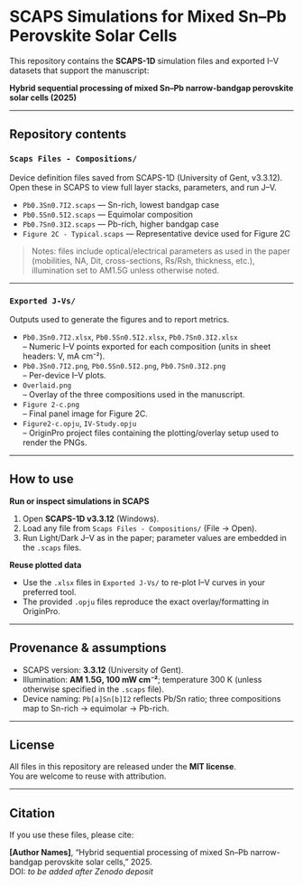 # SCAPS Simulations for Mixed Sn–Pb Perovskite Solar Cells

This repository contains the **SCAPS-1D** simulation files and exported I–V datasets that support the manuscript:

**Hybrid sequential processing of mixed Sn–Pb narrow-bandgap perovskite solar cells (2025)**

---

## Repository contents

### `Scaps Files - Compositions/`
Device definition files saved from SCAPS-1D (University of Gent, v3.3.12).  
Open these in SCAPS to view full layer stacks, parameters, and run J–V.

- `Pb0.3Sn0.7I2.scaps` — Sn-rich, lowest bandgap case  
- `Pb0.5Sn0.5I2.scaps` — Equimolar composition  
- `Pb0.7Sn0.3I2.scaps` — Pb-rich, higher bandgap case  
- `Figure 2C - Typical.scaps` — Representative device used for Figure 2C

> Notes: files include optical/electrical parameters as used in the paper (mobilities, NA, Dit, cross-sections, Rs/Rsh, thickness, etc.), illumination set to AM1.5G unless otherwise noted.

---

### `Exported J-Vs/`
Outputs used to generate the figures and to report metrics.

- `Pb0.3Sn0.7I2.xlsx`, `Pb0.5Sn0.5I2.xlsx`, `Pb0.7Sn0.3I2.xlsx`  
  – Numeric I–V points exported for each composition (units in sheet headers: V, mA cm⁻²).
- `Pb0.3Sn0.7I2.png`, `Pb0.5Sn0.5I2.png`, `Pb0.7Sn0.3I2.png`  
  – Per-device I–V plots.
- `Overlaid.png`  
  – Overlay of the three compositions used in the manuscript.
- `Figure 2-c.png`  
  – Final panel image for Figure 2C.
- `Figure2-c.opju`, `IV-Study.opju`  
  – OriginPro project files containing the plotting/overlay setup used to render the PNGs.

---

## How to use

**Run or inspect simulations in SCAPS**
1. Open **SCAPS-1D v3.3.12** (Windows).
2. Load any file from `Scaps Files - Compositions/` (File → Open).
3. Run Light/Dark J–V as in the paper; parameter values are embedded in the `.scaps` files.

**Reuse plotted data**
- Use the `.xlsx` files in `Exported J-Vs/` to re-plot I–V curves in your preferred tool.
- The provided `.opju` files reproduce the exact overlay/formatting in OriginPro.

---

## Provenance & assumptions
- SCAPS version: **3.3.12** (University of Gent).  
- Illumination: **AM 1.5G, 100 mW cm⁻²**; temperature 300 K (unless otherwise specified in the `.scaps` file).  
- Device naming: `Pb[a]Sn[b]I2` reflects Pb/Sn ratio; three compositions map to Sn-rich → equimolar → Pb-rich.

---

## License
All files in this repository are released under the **MIT license**.  
You are welcome to reuse with attribution.

---

## Citation
If you use these files, please cite:

**[Author Names]**, “Hybrid sequential processing of mixed Sn–Pb narrow-bandgap perovskite solar cells,” 2025.  
DOI: _to be added after Zenodo deposit_

